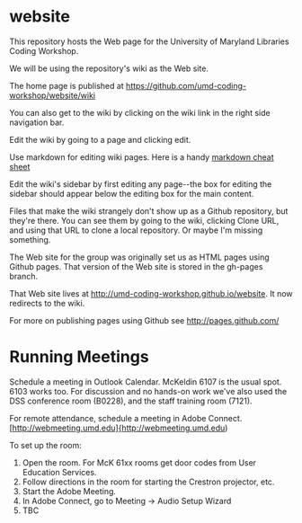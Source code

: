 website
=============================

This repository hosts the Web page for the University of Maryland Libraries Coding Workshop.

We will be using the repository's wiki as the Web site.

The home page is published at https://github.com/umd-coding-workshop/website/wiki 

You can also get to the wiki by clicking on the wiki link in the right side navigation bar.

Edit the wiki by going to a page and clicking edit. 

Use markdown for editing wiki pages. Here is a handy [markdown cheat sheet](https://github.com/adam-p/markdown-here/wiki/Markdown-Cheatsheet)

Edit the wiki's sidebar by first editing any page--the box for editing the sidebar should appear below the editing box for the main content.

Files that make the wiki strangely don't show up as a Github repository, but they're there. You can see them by going to the wiki, clicking Clone URL, and using that URL to clone a local repository. Or maybe I'm missing something.

The Web site for the group was originally set us as HTML pages using Github pages. That version of the Web site is stored in the gh-pages branch.

That Web site lives at http://umd-coding-workshop.github.io/website. It now redirects to the wiki.

For more on publishing pages using Github see http://pages.github.com/

Running Meetings
===================================

Schedule a meeting in Outlook Calendar. McKeldin 6107 is the usual spot. 6103 works too. For discussion and no hands-on work we've also used the DSS conference room (B0228), and the staff training room (7121).

For remote attendance, schedule a meeting in Adobe Connect. [http://webmeeting.umd.edu]{http://webmeeting.umd.edu)

To set up the room:

1. Open the room. For McK 61xx rooms get door codes from User Education Services.
2. Follow directions in the room for starting the Crestron projector, etc.
3. Start the Adobe Meeting. 
4. In Adobe Connect, go to Meeting -> Audio Setup Wizard
5. TBC


